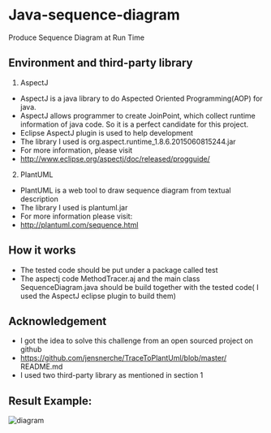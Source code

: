 # Java-sequence-diagram
Produce Sequence Diagram at Run Time
## Environment and third-party library
1. AspectJ
- AspectJ is a java library to do Aspected Oriented Programming(AOP) for java.
- AspectJ allows programmer to create JoinPoint, which collect runtime information of java code. So it is a perfect        candidate for this project.
- Eclipse AspectJ plugin is used to help development
- The library I used is org.aspect.runtime_1.8.6.2015060815244.jar
- For more information, please visit
- http://www.eclipse.org/aspectj/doc/released/progguide/

2.  PlantUML
- PlantUML is a web tool to draw sequence diagram from textual description
- The library I used is plantuml.jar
- For more information please visit:
- http://plantuml.com/sequence.html

## How it works
- The tested code should be put under a package called test
- The aspectj code MethodTracer.aj and the main class SequenceDiagram.java should be build together with the tested code( I
used the AspectJ eclipse plugin to build them)

## Acknowledgement
- I got the idea to solve this challenge from an open sourced project on
github
- https://github.com/jensnerche/TraceToPlantUml/blob/master/
README.md
- I used two third-party library as mentioned in section 1

## Result Example:
![diagram](https://user-images.githubusercontent.com/17173579/30469004-3391ea34-99a3-11e7-8f6a-9fe96ab91af2.png)
